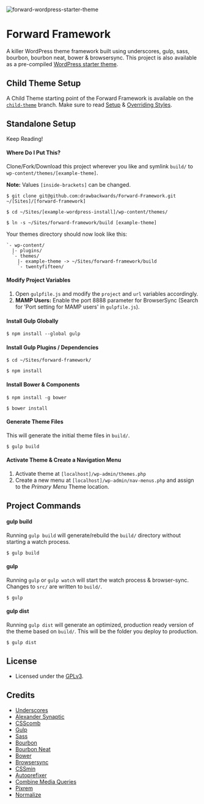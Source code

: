 ![forward-wordpress-starter-theme](https://cloud.githubusercontent.com/assets/1250818/8885259/dc5923d0-3212-11e5-9579-25d6731ba6ca.jpg)

# Forward Framework

A killer WordPress theme framework built using underscores, gulp, sass, bourbon, bourbon neat, bower & browsersync. This project is also available as a pre-compiled [WordPress starter theme](https://github.com/drawbackwards/Forward-WordPress-Starter-Theme/releases).

## Child Theme Setup

A Child Theme starting point of the Forward Framework is available on the [`child-theme`](https://github.com/drawbackwards/Forward-Framework/tree/child-theme#forward-framework-child-theme) branch. Make sure to read [Setup](https://github.com/drawbackwards/Forward-Framework/tree/child-theme#setup) & [Overriding Styles](https://github.com/drawbackwards/Forward-Framework/tree/child-theme#overriding-styles).

## Standalone Setup

Keep Reading!

#### Where Do I Put This?

Clone/Fork/Download this project wherever you like and symlink `build/` to `wp-content/themes/[example-theme]`.

__Note:__ Values `[inside-brackets]` can be changed.

    $ git clone git@github.com:drawbackwards/Forward-Framework.git ~/[Sites]/[forward-framework]

    $ cd ~/Sites/[example-wordpress-install]/wp-content/themes/
    
    $ ln -s ~/Sites/forward-framework/build [example-theme]

Your themes directory should now look like this:

    `- wp-content/
      |- plugins/
      `- themes/
        |- example-theme -> ~/Sites/forward-framework/build
        `- twentyfifteen/

#### Modify Project Variables

1. Open `gulpfile.js` and modify the `project` and `url` variables accordingly.
2. __MAMP Users:__ Enable the port 8888 parameter for BrowserSync (Search for 'Port setting for MAMP users' in `gulpfile.js`).

#### Install Gulp Globally

    $ npm install --global gulp

#### Install Gulp Plugins / Dependencies

    $ cd ~/Sites/forward-framework/

	$ npm install

#### Install Bower & Components

	$ npm install -g bower

    $ bower install

#### Generate Theme Files

This will generate the initial theme files in `build/`.

	$ gulp build

#### Activate Theme & Create a Navigation Menu

1. Activate theme at `[localhost]/wp-admin/themes.php`
2. Create a new menu at `[localhost]/wp-admin/nav-menus.php` and assign to the _Primary Menu_ Theme location.

## Project Commands

#### gulp build

Running `gulp build` will generate/rebuild the `build/` directory without starting a watch process.

    $ gulp build

#### gulp

Running `gulp` or `gulp watch` will start the watch process & browser-sync. Changes to `src/` are written to `build/`.

	$ gulp

#### gulp dist

Running `gulp dist` will generate an optimized, production ready version of the theme based on `build/`. This will be the folder you deploy to production.

	$ gulp dist

## License

* Licensed under the [GPLv3](http://www.gnu.org/licenses/gpl.txt).

## Credits

* [Underscores](https://github.com/Automattic/_s)
* [Alexander Synaptic](https://github.com/synapticism/wordpress-gulp-bower-sass)
* [CSScomb](http://csscomb.com)
* [Gulp](http://gulpjs.com)
* [Sass](http://sass-lang.com)
* [Bourbon](https://github.com/thoughtbot/bourbon)
* [Bourbon Neat](http://neat.bourbon.io)
* [Bower](http://bower.io)
* [Browsersync](http://www.browsersync.io)
* [CSSmin](https://www.npmjs.com/package/gulp-cssmin)
* [Autoprefixer](https://github.com/postcss/autoprefixer-core)
* [Combine Media Queries](https://www.npmjs.com/package/gulp-combine-media-queries)
* [Pixrem](https://www.npmjs.com/package/gulp-pixrem)
* [Normalize](https://necolas.github.io/normalize.css/)
